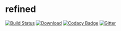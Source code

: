 # refined
[![Build Status](https://travis-ci.org/fthomas/refined.svg?branch=master)](https://travis-ci.org/fthomas/refined)
[![Download](https://api.bintray.com/packages/fthomas/maven/refined/images/download.svg)](https://bintray.com/fthomas/maven/refined/_latestVersion)
[![Codacy Badge](https://www.codacy.com/project/badge/e4f25ef2656e463e8fed3f4f9314abdb)](https://www.codacy.com/app/fthomas/refined)
[![Gitter](https://badges.gitter.im/Join%20Chat.svg)](https://gitter.im/fthomas/refined?utm_source=badge&utm_medium=badge&utm_campaign=pr-badge&utm_content=badge)

